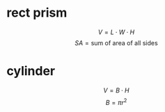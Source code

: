 # rect prism
$$V = L\cdot W \cdot H$$
$$SA = \text{sum of area of all sides}$$

# cylinder
$$V = B \cdot H$$
$$B = \pi r^2$$

